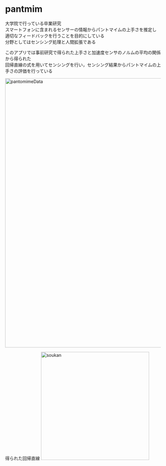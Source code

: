 # pantmim

大学院で行っている卒業研究<br>
スマートフォンに含まれるセンサーの情報からパントマイムの上手さを推定し<br>
適切なフィードバックを行うことを目的にしている<br>
分野としてはセンシング処理と人間拡張である<br>

このアプリでは事前研究で得られた上手さと加速度センサのノルムの平均の関係から得られた<br>
回帰直線の式を用いてセンシングを行い，センシング結果からパントマイムの上手さの評価を行っている

<img width="872" alt="pantomimeData" src="https://user-images.githubusercontent.com/107239912/234083926-176de7c3-79f5-481a-a363-e02db6499be6.png">

得られた回帰直線
<img width="350" alt="soukan" src="https://user-images.githubusercontent.com/107239912/234084302-2aa93a96-2563-446b-9c3a-1530198e6a4a.png">
